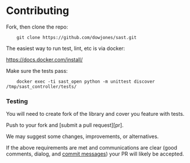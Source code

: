 # Contributing


Fork, then clone the repo:
```shell
    git clone https://github.com/dowjones/sast.git
```
The easiest way to run test, lint, etc is via docker:

https://docs.docker.com/install/

Make sure the tests pass:
```shell
    docker exec -ti sast_open python -m unittest discover /tmp/sast_controller/tests/
```


### Testing
You will need to create  fork of the library and cover you feature with tests.

Push to your fork and [submit a pull request][pr].

We may suggest some changes, improvements, or alternatives.

If the above requirements are met and communications are clear (good comments, dialog, and [commit messages][commit]) your PR will likely be accepted.

[commit]: http://git-scm.com/book/en/v2/Distributed-Git-Contributing-to-a-Project#Commit-Guidelines